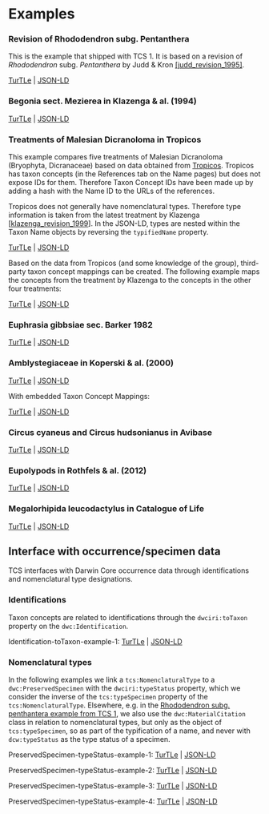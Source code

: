 # Examples

### Revision of Rhododendron subg. Pentanthera

This is the example that shipped with TCS 1. It is based on a revision of 
_Rhododendron_ subg. _Pentanthera_ by Judd & Kron [\[judd_revision_1995\]](../docs/bibliography/#judd_revision_1995).

[TurTLe](https://github.com/tdwg/tcs2/blob/master/examples/rhododendron-subg-pentanthera.ttl) |
[JSON-LD](https://github.com/tdwg/tcs2/blob/master/examples/rhododendron-subg-pentanthera.jsonld)

### Begonia sect. Mezierea in Klazenga & al. (1994)

[TurTLe](https://github.com/tdwg/tcs2/blob/master/examples/begonia-sect-mezierea-sec-klazenga-1993.ttl) |
[JSON-LD](https://github.com/tdwg/tcs2/blob/master/examples/begonia-sect-mezierea-sec-klazenga-1993.jsonld)

### Treatments of Malesian Dicranoloma in Tropicos

This example compares five treatments of Malesian Dicranoloma (Bryophyta, 
Dicranaceae) based on data obtained from [Tropicos](https://tropicos.org). 
Tropicos has taxon concepts (in the References tab on the Name pages) but does 
not expose IDs for them. Therefore Taxon Concept IDs have been made up by adding 
a hash with the Name ID to the URLs of the references.

Tropicos does not generally have nomenclatural types. Therefore type information 
is taken from the latest treatment by Klazenga \[[klazenga_revision_1999](../docs/bibliography/#klazenga_revision_1999)\]. 
In the JSON-LD, types are nested within the Taxon Name objects by reversing the 
`typifiedName` property.

[TurTLe](https://github.com/tdwg/tcs2/blob/master/examples/tropicos-malesian-dicranoloma.ttl) |
[JSON-LD](https://github.com/tdwg/tcs2/blob/master/examples/tropicos-malesian-dicranoloma.jsonld)

Based on the data from Tropicos (and some knowledge of the group), third-party 
taxon concept mappings can be created. The following example maps the concepts 
from the treatment by Klazenga to the concepts in the other four treatments:

[TurTLe](https://github.com/tdwg/tcs2/blob/master/examples/tropicos-malesian-dicranoloma-annotations.ttl) |
[JSON-LD](https://github.com/tdwg/tcs2/blob/master/examples/tropicos-malesian-dicranoloma-annotations.jsonld)

### Euphrasia gibbsiae sec. Barker 1982

[TurTLe](https://github.com/tdwg/tcs2/blob/master/examples/euphrasia_gibbsiae_sec_barker_1982.ttl) |
[JSON-LD](https://github.com/tdwg/tcs2/blob/master/examples/euphrasia_gibbsiae_sec_barker_1982.jsonld)

### Amblystegiaceae in Koperski & al. (2000)

[TurTLe](https://github.com/tdwg/tcs2/blob/master/examples/amblystegium-sec-koperski-et-al.ttl) |
[JSON-LD](https://github.com/tdwg/tcs2/blob/master/examples/amblystegium-sec-koperski-et-al.jsonld)

With embedded Taxon Concept Mappings:

[TurTLe](https://github.com/tdwg/tcs2/blob/master/examples/amblystegium-sec-koperski-et-al-embedded.ttl) |
[JSON-LD](https://github.com/tdwg/tcs2/blob/master/examples/amblystegium-sec-koperski-et-al-embedded.jsonld)

### Circus cyaneus and Circus hudsonianus in Avibase

[TurTLe](https://github.com/tdwg/tcs2/blob/master/examples/avibase-circus-cyaneus-hudsonius.ttl) |
[JSON-LD](https://github.com/tdwg/tcs2/blob/master/examples/avibase-circus-cyaneus-hudsonius.jsonld)

### Eupolypods in Rothfels & al. (2012)

[TurTLe](https://github.com/tdwg/tcs2/blob/master/examples/eupolypods-rothfels-2012.ttl) |
[JSON-LD](https://github.com/tdwg/tcs2/blob/master/examples/eupolypods-rothfels-2012.jsonld)

### Megalorhipida leucodactylus in Catalogue of Life

[TurTLe](https://github.com/tdwg/tcs2/blob/master/examples/megalorhipida-leucodactylus-sec-gielis-et-hobern-2020.ttl) |
[JSON-LD](https://github.com/tdwg/tcs2/blob/master/examples/megalorhipida-leucodactylus-sec-gielis-et-hobern-2020.jsonld)


## Interface with occurrence/specimen data 

TCS interfaces with Darwin Core occurrence data through identifications and nomenclatural type designations.

### Identifications

Taxon concepts are related to identifications through the `dwciri:toTaxon`
property on the `dwc:Identification`. 

Identification-toTaxon-example-1: [TurTLe](https://github.com/tdwg/tcs2/blob/master/examples/Identification-toTaxon-example-1.ttl) |
[JSON-LD](https://github.com/tdwg/tcs2/blob/master/examples/Identification-toTaxon-example-1.jsonld)

### Nomenclatural types

In the following examples we link a `tcs:NomenclaturalType` to a
`dwc:PreservedSpecimen` with the `dwciri:typeStatus` property, which we consider
the inverse of the `tcs:typeSpecimen` property of the `tcs:NomenclaturalType`.
Elsewhere, e.g. in the [Rhododendron subg. penthantera example from TCS
1](https://github.com/tdwg/tcs2/blob/master/examples/rhododendron-subg-pentanthera.ttl#L178-L187),
we also use the `dwc:MaterialCitation` class in relation to nomenclatural types,
but only as the object of `tcs:typeSpecimen`, so as part of the typification of
a name, and never with `dcw:typeStatus` as the type status of a specimen.

PreservedSpecimen-typeStatus-example-1:
[TurTLe](https://github.com/tdwg/tcs2/blob/master/examples/PreservedSpecimen-typeStatus-example-1.ttl)
|
[JSON-LD](https://github.com/tdwg/tcs2/blob/master/examples/PreservedSpecimen-typeStatus-example-1.jsonld)

PreservedSpecimen-typeStatus-example-2:
[TurTLe](https://github.com/tdwg/tcs2/blob/master/examples/PreservedSpecimen-typeStatus-example-2.ttl)
|
[JSON-LD](https://github.com/tdwg/tcs2/blob/master/examples/PreservedSpecimen-typeStatus-example-2.jsonld)

PreservedSpecimen-typeStatus-example-3:
[TurTLe](https://github.com/tdwg/tcs2/blob/master/examples/PreservedSpecimen-typeStatus-example-3.ttl)
|
[JSON-LD](https://github.com/tdwg/tcs2/blob/master/examples/PreservedSpecimen-typeStatus-example-3.jsonld)

PreservedSpecimen-typeStatus-example-4:
[TurTLe](https://github.com/tdwg/tcs2/blob/master/examples/PreservedSpecimen-typeStatus-example-4.ttl)
|
[JSON-LD](https://github.com/tdwg/tcs2/blob/master/examples/PreservedSpecimen-typeStatus-example-4.jsonld)









